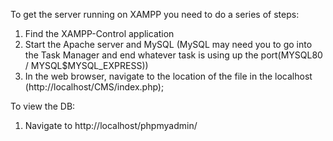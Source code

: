 
To get the server running on XAMPP you need to do a series of steps:

1) Find the XAMPP-Control application
2) Start the Apache server and MySQL (MySQL may need you to go into the Task Manager and end whatever task is using up the port(MYSQL80 / MYSQL$MYSQL_EXPRESS))
3) In the web browser, navigate to the location of the file in the localhost (http://localhost/CMS/index.php);

To view the DB:

1) Navigate to http://localhost/phpmyadmin/